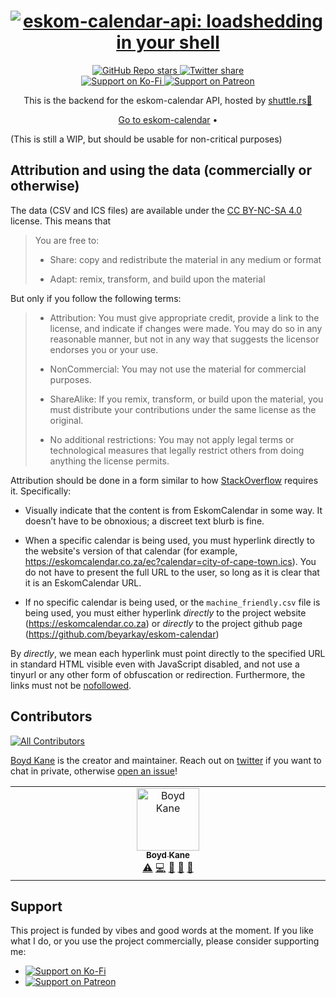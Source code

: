 <div align="center">
  <h1 alt="Eskom-calendar-api: loadshedding in your shell">
    <a  href="https://github.com/beyarkay/eskom-calendar/releases/tag/latest">
      <img src="imgs/header.png" alt="eskom-calendar-api: loadshedding in your shell">
    </a>
  </h1>

  <a href="https://github.com/beyarkay/eskom-calendar">
    <img alt="GitHub Repo stars" src="https://img.shields.io/github/stars/beyarkay/eskom-calendar?style=social">
  </a>

  <a href="https://twitter.com/intent/tweet?text=Hey%20@beyarkay%20I%20love%20eskom-calendar!">
    <img alt="Twitter share" src="https://img.shields.io/twitter/follow/beyarkay?label=Say%20thanks%20on%20Twitter%21&style=social">
  </a>
  <br>
  <a href="https://ko-fi.com/beyarkay">
    <img alt="Support on Ko-Fi" src="https://img.shields.io/badge/Ko--Fi-Once%20off%20donation-ff5f5f">
  </a>

  <a href="https://patreon.com/user?u=91320409&utm_medium=clipboard_copy&utm_source=copyLink&utm_campaign=creatorshare_creator&utm_content=join_link">
    <img alt="Support on Patreon" src="https://img.shields.io/badge/Patreon-Recurring%20donation%20%E2%9D%A4%EF%B8%8F-red">
  </a>

  <p>
    This is the backend for the eskom-calendar API, hosted by <a href="https://www.shuttle.rs/">shuttle.rs🚀</a>
  </p>
  <a href="https://github.com/beyarkay/eskom-calendar">Go to eskom-calendar</a> •
</div>

(This is still a WIP, but should be usable for non-critical purposes)


## Attribution and using the data (commercially or otherwise)

The data (CSV and ICS files) are available under the
[CC BY-NC-SA 4.0](https://creativecommons.org/licenses/by-nc-sa/4.0/) license. This means
that

> You are free to:
>
> - Share: copy and redistribute the material in any medium or format
>
> - Adapt: remix, transform, and build upon the material

But only if you follow the following terms:

> - Attribution: You must give appropriate credit, provide a link to the license,
>   and indicate if changes were made. You may do so in any reasonable manner, but
>   not in any way that suggests the licensor endorses you or your use.
>
> - NonCommercial: You may not use the material for commercial purposes.
>
> - ShareAlike: If you remix, transform, or build upon the material, you must
>   distribute your contributions under the same license as the original.
>
> - No additional restrictions: You may not apply legal terms or technological
>   measures that legally restrict others from doing anything the license permits.

Attribution should be done in a form similar to how
[StackOverflow](https://stackoverflow.blog/2009/06/25/attribution-required/) requires it.
Specifically:

- Visually indicate that the content is from EskomCalendar in some way.
  It doesn’t have to be obnoxious; a discreet text blurb is fine.

- When a specific calendar is being used, you must hyperlink directly to the website's
  version of that calendar (for example, https://eskomcalendar.co.za/ec?calendar=city-of-cape-town.ics).
  You do not have to present the full URL to the user, so long as it is clear that it is an EskomCalendar
  URL.

- If no specific calendar is being used, or the `machine_friendly.csv` file is being used, you must either
  hyperlink *directly* to the project website (https://eskomcalendar.co.za) or *directly* to the
  project github page (https://github.com/beyarkay/eskom-calendar)

By *directly*, we mean each hyperlink must point directly to the specified URL in standard HTML
visible even with JavaScript disabled, and not use a tinyurl or any other form of obfuscation
or redirection. Furthermore, the links must not be
[nofollowed](https://googleblog.blogspot.com/2005/01/preventing-comment-spam.html).


## Contributors

<!-- ALL-CONTRIBUTORS-BADGE:START - Do not remove or modify this section -->
[![All Contributors](https://img.shields.io/badge/all_contributors-4-orange.svg?style=flat-square)](#contributors-)
<!-- ALL-CONTRIBUTORS-BADGE:END -->

[Boyd Kane](https://github.com/beyarkay) is the creator and maintainer. Reach out
on [twitter](https://twitter.com/beyarkay) if you want to chat in private, otherwise
[open an issue](https://github.com/beyarkay/eskom-calendar/issues/new)!


<!-- ALL-CONTRIBUTORS-LIST:START - Do not remove or modify this section -->
<!-- prettier-ignore-start -->
<!-- markdownlint-disable -->
<table>
  <tbody>
    <tr>
      <td align="center" valign="top" width="14.28%"><a href="https://github.com/beyarkay"><img src="https://avatars.githubusercontent.com/u/33420535?v=4?s=100" width="100px;" alt="Boyd Kane"/><br /><sub><b>Boyd Kane</b></sub></a><br /><a href="https://github.com/beyarkay/eskom-calendar/commits?author=beyarkay" title="Tests">⚠️</a> <a href="https://github.com/beyarkay/eskom-calendar/commits?author=beyarkay" title="Code">💻</a> <a href="https://github.com/beyarkay/eskom-calendar/issues?q=author%3Abeyarkay" title="Bug reports">🐛</a> <a href="https://github.com/beyarkay/eskom-calendar/commits?author=beyarkay" title="Documentation">📖</a> <a href="#maintenance-beyarkay" title="Maintenance">🚧</a></td>
    </tr>
  </tbody>
</table>

<!-- markdownlint-restore -->
<!-- prettier-ignore-end -->

<!-- ALL-CONTRIBUTORS-LIST:END -->

## Support

This project is funded by vibes and good words at the moment. If you like what I do,
or you use the project commercially, please consider supporting me:

- <a href="https://ko-fi.com/beyarkay">
    <img alt="Support on Ko-Fi" src="https://img.shields.io/badge/Ko--Fi-Buy%20me%20a%20coffee!-ff5f5f">
  </a>
- <a href="https://patreon.com/user?u=91320409&utm_medium=clipboard_copy&utm_source=copyLink&utm_campaign=creatorshare_creator&utm_content=join_link">
    <img alt="Support on Patreon" src="https://img.shields.io/badge/Patreon-Recurring%20support%20%E2%9D%A4%EF%B8%8F-red">
  </a>


